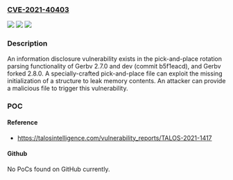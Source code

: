 ### [CVE-2021-40403](https://cve.mitre.org/cgi-bin/cvename.cgi?name=CVE-2021-40403)
![](https://img.shields.io/static/v1?label=Product&message=Gerbv&color=blue)
![](https://img.shields.io/static/v1?label=Version&message=Gerbv%202.7.0%20%2CGerbv%20forked%202.8.0%20%2CGerbv%20dev%20(commit%20b5f1eacd)%20&color=brightgreen)
![](https://img.shields.io/static/v1?label=Vulnerability&message=CWE-456%3A%20Missing%20Initialization%20of%20a%20Variable&color=brightgreen)

### Description

An information disclosure vulnerability exists in the pick-and-place rotation parsing functionality of Gerbv 2.7.0 and dev (commit b5f1eacd), and Gerbv forked 2.8.0. A specially-crafted pick-and-place file can exploit the missing initialization of a structure to leak memory contents. An attacker can provide a malicious file to trigger this vulnerability.

### POC

#### Reference
- https://talosintelligence.com/vulnerability_reports/TALOS-2021-1417

#### Github
No PoCs found on GitHub currently.

